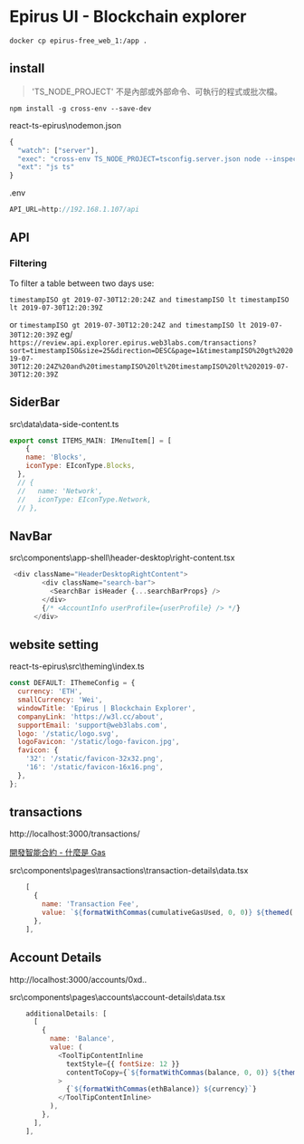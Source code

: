 # Epirus UI - Blockchain explorer

`docker cp epirus-free_web_1:/app .`

## install

> 'TS_NODE_PROJECT' 不是內部或外部命令、可執行的程式或批次檔。

`npm install -g cross-env --save-dev `

react-ts-epirus\nodemon.json

```js
{
  "watch": ["server"],
  "exec": "cross-env TS_NODE_PROJECT=tsconfig.server.json node --inspect -r ts-node/register -r dotenv/config src/server/index.ts",
  "ext": "js ts"
}
```

.env

```js
API_URL=http://192.168.1.107/api
```

## API

### Filtering

To filter a table between two days use:

```
timestampISO gt 2019-07-30T12:20:24Z and timestampISO lt timestampISO lt 2019-07-30T12:20:39Z
```

or
`timestampISO gt 2019-07-30T12:20:24Z and timestampISO lt 2019-07-30T12:20:39Z`
eg/ `https://review.api.explorer.epirus.web3labs.com/transactions?sort=timestampISO&size=25&direction=DESC&page=1&timestampISO%20gt%202019-07-30T12:20:24Z%20and%20timestampISO%20lt%20timestampISO%20lt%202019-07-30T12:20:39Z`


## SiderBar

src\data\data-side-content.ts

```js
export const ITEMS_MAIN: IMenuItem[] = [
    {
    name: 'Blocks',
    iconType: EIconType.Blocks,
  },
  // {
  //   name: 'Network',
  //   iconType: EIconType.Network,
  // },
```

## NavBar

src\components\app-shell\header-desktop\right-content.tsx

```js
 <div className="HeaderDesktopRightContent">
        <div className="search-bar">
          <SearchBar isHeader {...searchBarProps} />
        </div>
        {/* <AccountInfo userProfile={userProfile} /> */}
      </div>
```

## website setting

react-ts-epirus\src\theming\index.ts

```js
const DEFAULT: IThemeConfig = {
  currency: 'ETH',
  smallCurrency: 'Wei',
  windowTitle: 'Epirus | Blockchain Explorer',
  companyLink: 'https://w3l.cc/about',
  supportEmail: 'support@web3labs.com',
  logo: '/static/logo.svg',
  logoFavicon: '/static/logo-favicon.jpg',
  favicon: {
    '32': '/static/favicon-32x32.png',
    '16': '/static/favicon-16x16.png',
  },
};
```

## transactions

http://localhost:3000/transactions/

[開發智能合約 - 什麼是 Gas](https://ithelp.ithome.com.tw/m/articles/10201207)

src\components\pages\transactions\transaction-details\data.tsx

```js
    [
      {
        name: 'Transaction Fee',
        value: `${formatWithCommas(cumulativeGasUsed, 0, 0)} ${themed('smallCurrency')}`,
      },
    ],
```

## Account Details

http://localhost:3000/accounts/0xd..

src\components\pages\accounts\account-details\data.tsx

```js
    additionalDetails: [
      [
        {
          name: 'Balance',
          value: (
            <ToolTipContentInline
              textStyle={{ fontSize: 12 }}
              contentToCopy={`${formatWithCommas(balance, 0, 0)} ${themed('smallCurrency')}`}
            >
              {`${formatWithCommas(ethBalance)} ${currency}`}
            </ToolTipContentInline>
          ),
        },
      ],
    ],
```

